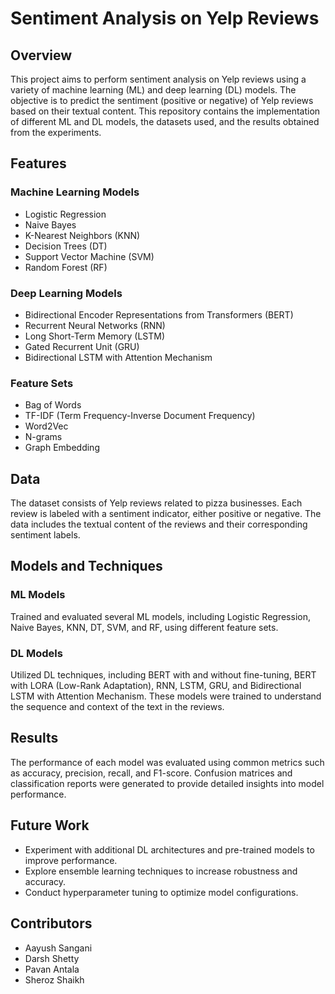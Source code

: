 # Sentiment Analysis on Yelp Reviews

## Overview
This project aims to perform sentiment analysis on Yelp reviews using a variety of machine learning (ML) and deep learning (DL) models. The objective is to predict the sentiment (positive or negative) of Yelp reviews based on their textual content. This repository contains the implementation of different ML and DL models, the datasets used, and the results obtained from the experiments.

## Features
### Machine Learning Models
- Logistic Regression
- Naive Bayes
- K-Nearest Neighbors (KNN)
- Decision Trees (DT)
- Support Vector Machine (SVM)
- Random Forest (RF)

### Deep Learning Models
- Bidirectional Encoder Representations from Transformers (BERT)
- Recurrent Neural Networks (RNN)
- Long Short-Term Memory (LSTM)
- Gated Recurrent Unit (GRU)
- Bidirectional LSTM with Attention Mechanism

### Feature Sets
- Bag of Words
- TF-IDF (Term Frequency-Inverse Document Frequency)
- Word2Vec
- N-grams
- Graph Embedding

## Data
The dataset consists of Yelp reviews related to pizza businesses. Each review is labeled with a sentiment indicator, either positive or negative. The data includes the textual content of the reviews and their corresponding sentiment labels.

## Models and Techniques
### ML Models
Trained and evaluated several ML models, including Logistic Regression, Naive Bayes, KNN, DT, SVM, and RF, using different feature sets.

### DL Models
Utilized DL techniques, including BERT with and without fine-tuning, BERT with LORA (Low-Rank Adaptation), RNN, LSTM, GRU, and Bidirectional LSTM with Attention Mechanism. These models were trained to understand the sequence and context of the text in the reviews.

## Results
The performance of each model was evaluated using common metrics such as accuracy, precision, recall, and F1-score. Confusion matrices and classification reports were generated to provide detailed insights into model performance.

## Future Work
- Experiment with additional DL architectures and pre-trained models to improve performance.
- Explore ensemble learning techniques to increase robustness and accuracy.
- Conduct hyperparameter tuning to optimize model configurations.

## Contributors
- Aayush Sangani
- Darsh Shetty
- Pavan Antala
- Sheroz Shaikh
